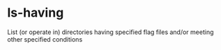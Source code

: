 # ls-having
List (or operate in) directories having specified flag files and/or meeting other specified conditions 
